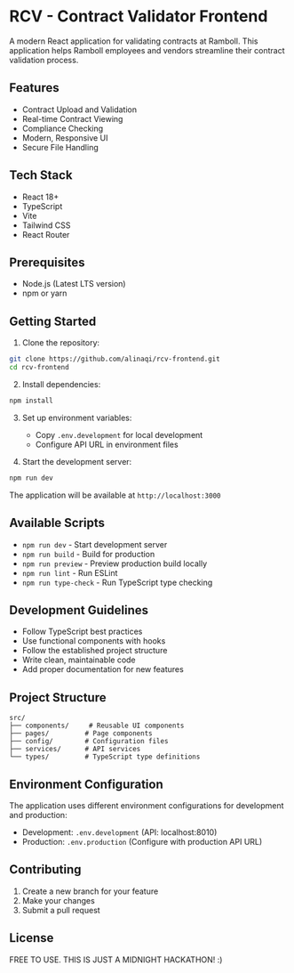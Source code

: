 # RCV - Contract Validator Frontend

A modern React application for validating contracts at Ramboll. This application helps Ramboll employees and vendors streamline their contract validation process.

## Features

- Contract Upload and Validation
- Real-time Contract Viewing
- Compliance Checking
- Modern, Responsive UI
- Secure File Handling

## Tech Stack

- React 18+
- TypeScript
- Vite
- Tailwind CSS
- React Router

## Prerequisites

- Node.js (Latest LTS version)
- npm or yarn

## Getting Started

1. Clone the repository:
```bash
git clone https://github.com/alinaqi/rcv-frontend.git
cd rcv-frontend
```

2. Install dependencies:
```bash
npm install
```

3. Set up environment variables:
   - Copy `.env.development` for local development
   - Configure API URL in environment files

4. Start the development server:
```bash
npm run dev
```

The application will be available at `http://localhost:3000`

## Available Scripts

- `npm run dev` - Start development server
- `npm run build` - Build for production
- `npm run preview` - Preview production build locally
- `npm run lint` - Run ESLint
- `npm run type-check` - Run TypeScript type checking

## Development Guidelines

- Follow TypeScript best practices
- Use functional components with hooks
- Follow the established project structure
- Write clean, maintainable code
- Add proper documentation for new features

## Project Structure

```
src/
├── components/     # Reusable UI components
├── pages/         # Page components
├── config/        # Configuration files
├── services/      # API services
└── types/         # TypeScript type definitions
```

## Environment Configuration

The application uses different environment configurations for development and production:

- Development: `.env.development` (API: localhost:8010)
- Production: `.env.production` (Configure with production API URL)

## Contributing

1. Create a new branch for your feature
2. Make your changes
3. Submit a pull request

## License

FREE TO USE. THIS IS JUST A MIDNIGHT HACKATHON! :)